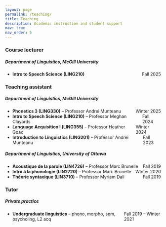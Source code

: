 ```yaml
---
layout: page
permalink: /teaching/
title: Teaching
description: Academic instruction and student support
nav: true
nav_order: 5
---
```


### Course lecturer
##### Department of Linguistics, McGill University
- <div style="display: flex; justify-content: space-between;">
    <span><strong>Intro to Speech Science (LING210)</strong></span>
    <span>Fall 2025</span>
  </div>

### Teaching assistant
##### Department of Linguistics, McGill University
- <div style="display: flex; justify-content: space-between;">
    <span><strong>Phonetics 3 (LING330)</strong> – Professor Andrei Munteanu</span>
    <span>Winter 2025</span>
  </div>
- <div style="display: flex; justify-content: space-between;">
    <span><strong>Intro to Speech Science (LING210)</strong> – Professor Meghan Clayards</span>
    <span>Fall 2024</span>
  </div>
- <div style="display: flex; justify-content: space-between;">
    <span><strong>Language Acquisition I (LING355)</strong> – Professor Heather Goad</span>
    <span>Winter 2024</span>
  </div>
- <div style="display: flex; justify-content: space-between;">
    <span><strong>Introduction to Linguistics (LING201)</strong> – Professor Andrei Munteanu</span>
    <span>Fall 2023</span>
  </div>

##### Department of Linguistics, University of Ottawa 	                         	                         	
- <div style="display: flex; justify-content: space-between;">
    <span><strong>Acoustique de la parole (LIN4726)</strong> – Professor Marc Brunelle</span>
    <span>Fall 2019</span>
  </div>
- <div style="display: flex; justify-content: space-between;">
    <span><strong>Intro à la phonologie (LIN2720)</strong> – Professor Marc Brunelle</span>
    <span>Winter 2020</span>
  </div>
- <div style="display: flex; justify-content: space-between;">
    <span><strong>Théorie syntaxique (LIN3710)</strong> – Professor Myriam Dali</span>
    <span>Fall 2019</span>
  </div>

### Tutor
##### Private practice
- <div style="display: flex; justify-content: space-between;">
    <span><strong>Undergraduate linguistics</strong> – phono, morpho, sem, psycholing, L2 acq</span>
    <span>Fall 2019 – Winter 2021</span>
  </div>
  
